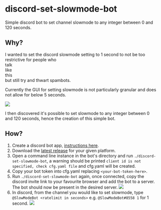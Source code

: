 # discord-set-slowmode-bot

Simple discord bot to set channel slowmode to any integer between 0 and 120 seconds.

## Why?

I wanted to set the discord slowmode setting to 1 second to not be too restrictive for people who\
talk\
like\
this\
but still try and thwart spambots.

Currently the GUI for setting slowmode is not particularly granular and does not allow for below 5 seconds.

![](https://my.mixtape.moe/rcpisa.png)

I then discovered it's possible to set slowmode to any integer between 0 and 120 seconds, hence the creation of this simple bot.

## How?

1. Create a discord bot app, [instructions here](https://twentysix26.github.io/Red-Docs/red_guide_bot_accounts/#creating-a-new-bot-account).
1. Download the [latest release](https://github.com/jfoster/discord-set-slowmode-bot/releases/latest) for your given platform.
1. Open a command line instance in the bot's directory and run ```./discord-set-slowmode-bot```, a warning should be printed ```client id is not specified, check cfg.yaml file``` and cfg.yaml will be created.
1. Copy your bot token into cfg.yaml replacing ```<your-bot-token-here>```.
1. Run ```./discord-set-slowmode-bot``` again, once connected, copy the discord invite link to your favourite browser and add the bot to a server. The bot should now be present in the desired server.  ![](https://my.mixtape.moe/puxkfv.png)
1. In discord, from the channel you would like to set slowmode, type ```@SlowModeBot <ratelimit in seconds>``` e.g. ```@SlowModeBot#8558 1``` for 1 second.  ![](https://my.mixtape.moe/hxfrre.png)
